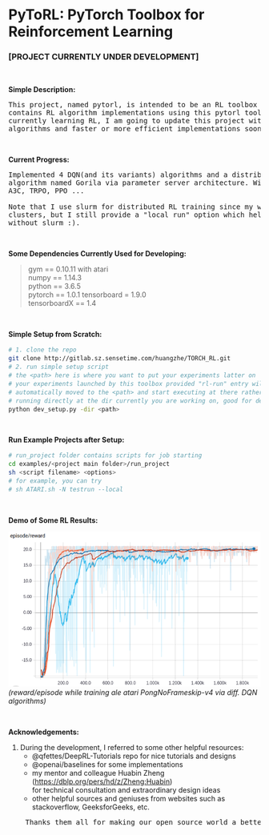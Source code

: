 # PyToRL: PyTorch Toolbox for Reinforcement Learning
### [PROJECT CURRENTLY UNDER DEVELOPMENT]

&nbsp;  

**Simple Description:**
<pre>
This project, named pytorl, is intended to be an RL toolbox for pytorch and 
contains RL algorithm implementations using this pytorl toolbox. As I am 
currently learning RL, I am going to update this project with other agents, 
algorithms and faster or more efficient implementations soon. 
</pre>

&nbsp;  

**Current Progress:**
<pre>
Implemented 4 DQN(and its variants) algorithms and a distributed DQN learning
algorithm named Gorila via parameter server architecture. Will move on to A2C,
A3C, TRPO, PPO ...

Note that I use slurm for distributed RL training since my work is done on
clusters, but I still provide a "local run" option which helps the project runs
without slurm :).
</pre>

&nbsp;  

**Some Dependencies Currently Used for Developing:**
> gym == 0.10.11 with atari  
> numpy == 1.14.3  
> python == 3.6.5  
> pytorch == 1.0.1 
> tensorboard = 1.9.0  
> tensorboardX == 1.4  

&nbsp;  

**Simple Setup from Scratch:**
```bash
# 1. clone the repo
git clone http://gitlab.sz.sensetime.com/huangzhe/TORCH_RL.git
# 2. run simple setup script
# the <path> here is where you want to put your experiments latter on
# your experiments launched by this toolbox provided "rl-run" entry will be 
# automatically moved to the <path> and start executing at there rather than
# running directly at the dir currently you are working on, good for developing
python dev_setup.py -dir <path>
```

&nbsp;  

**Run Example Projects after Setup:**
```bash
# run_project folder contains scripts for job starting
cd examples/<project main folder>/run_project
sh <script filename> <options>
# for example, you can try
# sh ATARI.sh -N testrun --local
```

&nbsp;  

**Demo of Some RL Results:**  

![pong-v4_various_smooth](./.demo/pong-v4_various_smooth.png)  
*(reward/episode while training ale atari PongNoFrameskip-v4 via diff. DQN algorithms)*  

&nbsp;  

**Acknowledgements:**  
1. During the development, I referred to some other helpful resources:  
    - @qfettes/DeepRL-Tutorials repo for nice tutorials and designs
    - @openai/baselines for some implementations
    - my mentor and colleague Huabin Zheng (https://dblp.org/pers/hd/z/Zheng:Huabin)  
      for technical consultation and extraordinary design ideas
    - other helpful sources and geniuses from websites such as stackoverflow, GeeksforGeeks, etc.

<pre>    Thanks them all for making our open source world a better place! :) </pre>
